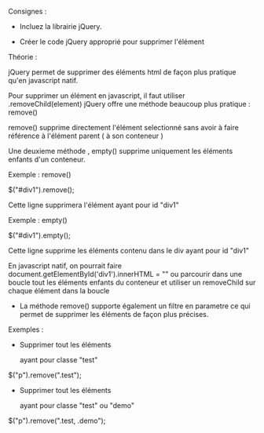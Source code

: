 Consignes :

- Incluez la librairie jQuery.
  
- Créer le code jQuery approprié pour supprimer l'élément <div>




 Théorie :

 jQuery permet de supprimer des éléments html de façon plus pratique qu'en javascript natif.

 Pour supprimer un élément en javascript, il faut utiliser <parentElement>.removeChild(element)
 jQuery offre une méthode beaucoup plus pratique : remove()

 remove() supprime directement l'élément selectionné sans avoir à faire référence à l'élément parent ( à son conteneur )

 Une deuxieme méthode , empty() supprime uniquement les éléments enfants d'un conteneur.

 Exemple : remove()

 $("#div1").remove();

 Cette ligne supprimera l'élément ayant pour id "div1"


 Exemple : empty()

 $("#div1").empty();

 Cette ligne supprime les éléments contenu dans le div ayant pour id "div1"

 En javascript natif, on pourrait faire document.getElementById('div1').innerHTML = "" ou parcourir dans une boucle
 tout les éléments enfants du conteneur et utiliser un removeChild sur chaque élément dans la boucle



 - La méthode remove() supporte également un filtre en parametre ce qui permet de supprimer les éléments de façon plus
 précises.

 Exemples :

 - Supprimer tout les éléments <p> ayant pour classe "test"

 $("p").remove(".test");


 - Supprimer tout les éléments <p> ayant pour classe "test" ou "demo"

  $("p").remove(".test, .demo");
